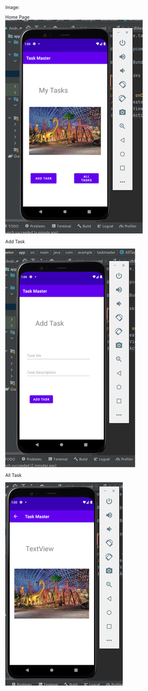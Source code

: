 Image:

Home Page 
![img1](./img/Home.png)

Add Task

![img2](./img/addTask.png)

All Task

![img3](./img/AllTask.png)